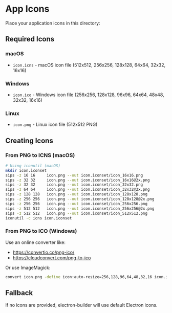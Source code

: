 # App Icons

Place your application icons in this directory:

## Required Icons

### macOS

- `icon.icns` - macOS icon file (512x512, 256x256, 128x128, 64x64, 32x32, 16x16)

### Windows

- `icon.ico` - Windows icon file (256x256, 128x128, 96x96, 64x64, 48x48, 32x32, 16x16)

### Linux

- `icon.png` - Linux icon file (512x512 PNG)

## Creating Icons

### From PNG to ICNS (macOS)

```bash
# Using iconutil (macOS)
mkdir icon.iconset
sips -z 16 16     icon.png --out icon.iconset/icon_16x16.png
sips -z 32 32     icon.png --out icon.iconset/icon_16x16@2x.png
sips -z 32 32     icon.png --out icon.iconset/icon_32x32.png
sips -z 64 64     icon.png --out icon.iconset/icon_32x32@2x.png
sips -z 128 128   icon.png --out icon.iconset/icon_128x128.png
sips -z 256 256   icon.png --out icon.iconset/icon_128x128@2x.png
sips -z 256 256   icon.png --out icon.iconset/icon_256x256.png
sips -z 512 512   icon.png --out icon.iconset/icon_256x256@2x.png
sips -z 512 512   icon.png --out icon.iconset/icon_512x512.png
iconutil -c icns icon.iconset
```

### From PNG to ICO (Windows)

Use an online converter like:

- https://convertio.co/png-ico/
- https://cloudconvert.com/png-to-ico

Or use ImageMagick:

```bash
convert icon.png -define icon:auto-resize=256,128,96,64,48,32,16 icon.ico
```

## Fallback

If no icons are provided, electron-builder will use default Electron icons.



